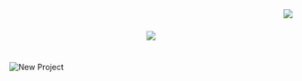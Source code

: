   <img align="right" src="https://visitor-badge.laobi.icu/badge?page_id=TortillaPapper.TortillaPapper"/>

<h1 align="center">
    <img src="https://readme-typing-svg.herokuapp.com/?font=Righteous&size=35&center=true&vCenter=true&width=500&height=70&duration=4000&lines=Hello!!;+I'm+Carz._Musicz!;" />
</h1>

#
  
![New Project](https://github.com/TortillaPapper/TortillaPapper/assets/165419437/0894ee34-bd15-47e1-ba5e-b621c084d11d)
